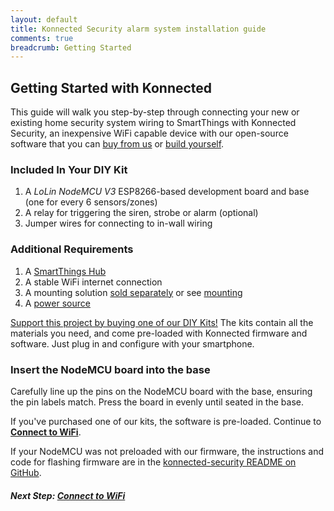 ```yaml
---
layout: default
title: Konnected Security alarm system installation guide
comments: true
breadcrumb: Getting Started
---
```


## Getting Started with Konnected

This guide will walk you step-by-step through connecting your new or existing home security system wiring to SmartThings
with Konnected Security, an inexpensive WiFi capable device with our open-source software that you can 
[buy from us](https://store.konnected.io/products/wired-alarm-system-complete-kit) or 
[build yourself](/security-alarm-system/buying-guide).
 
### Included In Your DIY Kit
1. A _LoLin NodeMCU V3_ ESP8266-based development board and base (one for every 6 sensors/zones)
1. A relay for triggering the siren, strobe or alarm (optional)
1. Jumper wires for connecting to in-wall wiring

### Additional Requirements
1. A [SmartThings Hub](https://www.amazon.com/Samsung-SmartThings-Hub-2nd-Generation/dp/B010NZV0GE/ref=as_li_ss_tl?&linkCode=ll1&tag=konnected-io-20&linkId=cf246167345ebc042f799b5d0d9383ed)
1. A stable WiFi internet connection
1. A mounting solution [sold separately](https://store.konnected.io/products/konnected-security-mounting-kit) or see [mounting](/security-alarm-system/installation/mounting-positioning)
1. A [power source](/security-alarm-system/wiring/power)
 
[Support this project by buying one of our DIY Kits!](https://store.konnected.io/products/wired-alarm-system-complete-kit)
The kits contain all the materials you need, and come pre-loaded with Konnected firmware and software. Just plug in and
configure with your smartphone.

### Insert the NodeMCU board into the base
Carefully line up the pins on the NodeMCU board with the base, ensuring the pin labels match. Press the board in evenly 
until seated in the base.

If you've purchased one of our kits, the software is pre-loaded. Continue to **[Connect to WiFi](/security-alarm-system/installation/connect-wifi)**.
 
If your NodeMCU was not preloaded with our firmware, the instructions and code for flashing firmware are in the
[konnected-security README on GitHub](https://github.com/konnected-io/konnected-security). 
 
##### **Next Step:** [Connect to WiFi](/security-alarm-system/installation/connect-wifi)